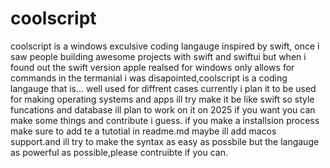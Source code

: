 # coolscript
coolscript is a windows exculsive coding langauge inspired by swift, once i saw people building awesome projects with swift and swiftui
but when i found out the swift version apple realsed for windows only allows for commands in the termanial i was disapointed,coolscript is a coding langauge
that is... well used for diffrent cases currently i plan it to be used for making operating systems and apps ill try make it be like swift so style funcations and database
ill plan to work on it on 2025 if you want you can make some things and contribute i guess. if you make a installsion process make sure to add te a tutotial in readme.md
maybe ill add macos support.and ill try to make the syntax as easy as possbile but the langauge as powerful as possible,please contruibte if you can.
